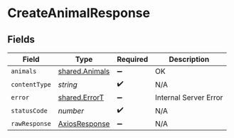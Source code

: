 # CreateAnimalResponse


## Fields

| Field                                                   | Type                                                    | Required                                                | Description                                             |
| ------------------------------------------------------- | ------------------------------------------------------- | ------------------------------------------------------- | ------------------------------------------------------- |
| `animals`                                               | [shared.Animals](../../models/shared/animals.md)        | :heavy_minus_sign:                                      | OK                                                      |
| `contentType`                                           | *string*                                                | :heavy_check_mark:                                      | N/A                                                     |
| `error`                                                 | [shared.ErrorT](../../models/shared/errort.md)          | :heavy_minus_sign:                                      | Internal Server Error                                   |
| `statusCode`                                            | *number*                                                | :heavy_check_mark:                                      | N/A                                                     |
| `rawResponse`                                           | [AxiosResponse](https://axios-http.com/docs/res_schema) | :heavy_minus_sign:                                      | N/A                                                     |